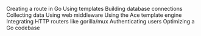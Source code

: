Creating a route in Go
Using templates
Building database connections
Collecting data
Using web middleware
Using the Ace template engine
Integrating HTTP routers like gorilla/mux
Authenticating users
Optimizing a Go codebase